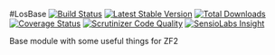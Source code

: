 #LosBase
[![Build Status](https://travis-ci.org/Lansoweb/LosBase.svg?branch=master)](https://travis-ci.org/Lansoweb/LosBase) [![Latest Stable Version](https://poser.pugx.org/los/losbase/v/stable.svg)](https://packagist.org/packages/los/losbase) [![Total Downloads](https://poser.pugx.org/los/losbase/downloads.svg)](https://packagist.org/packages/los/losbase) [![Coverage Status](https://coveralls.io/repos/Lansoweb/LosBase/badge.svg)](https://coveralls.io/r/Lansoweb/LosBase) [![Scrutinizer Code Quality](https://scrutinizer-ci.com/g/Lansoweb/LosBase/badges/quality-score.png?b=master)](https://scrutinizer-ci.com/g/Lansoweb/LosBase/?branch=master) [![SensioLabs Insight](https://img.shields.io/sensiolabs/i/72de3f91-4d5b-4d34-a653-197975ce4c17.svg?style=flat)](https://insight.sensiolabs.com/projects/72de3f91-4d5b-4d34-a653-197975ce4c17)

Base module with some useful things for ZF2
